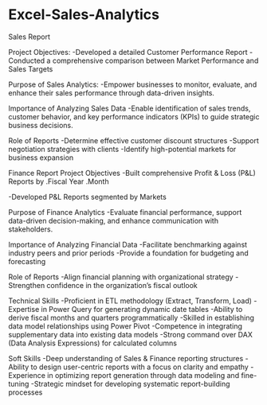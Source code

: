 # Excel-Sales-Analytics

Sales Report

Project Objectives: 
-Developed a detailed Customer Performance Report
-Conducted a comprehensive comparison between Market Performance and Sales Targets

Purpose of Sales Analytics:
-Empower businesses to monitor, evaluate, and enhance their sales performance through data-driven insights.

Importance of Analyzing Sales Data
-Enable identification of sales trends, customer behavior, and key performance indicators (KPIs) to guide strategic business decisions.

Role of Reports
-Determine effective customer discount structures
-Support negotiation strategies with clients
-Identify high-potential markets for business expansion


Finance Report
Project Objectives
-Built comprehensive Profit & Loss (P&L) Reports by
.Fiscal Year
.Month

-Developed P&L Reports segmented by Markets

Purpose of Finance Analytics
-Evaluate financial performance, support data-driven decision-making, and enhance communication with stakeholders.

Importance of Analyzing Financial Data
-Facilitate benchmarking against industry peers and prior periods
-Provide a foundation for budgeting and forecasting

Role of Reports
-Align financial planning with organizational strategy
-Strengthen confidence in the organization’s fiscal outlook


 Technical Skills
 -Proficient in ETL methodology (Extract, Transform, Load)
 -Expertise in Power Query for generating dynamic date tables
 -Ability to derive fiscal months and quarters programmatically
 -Skilled in establishing data model relationships using Power Pivot
 -Competence in integrating supplementary data into existing data models
 -Strong command over DAX (Data Analysis Expressions) for calculated columns

 Soft Skills
 -Deep understanding of Sales & Finance reporting structures
 -Ability to design user-centric reports with a focus on clarity and empathy
 -Experience in optimizing report generation through data modeling and fine-tuning
 -Strategic mindset for developing systematic report-building processes
